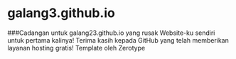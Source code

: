 # galang3.github.io
###Cadangan untuk galang23.github.io yang rusak
Website-ku sendiri untuk pertama kalinya!
Terima kasih kepada GitHub yang telah memberikan layanan hosting gratis!
Template oleh Zerotype
